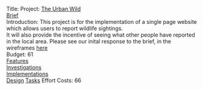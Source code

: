 Title: Project: [The Urban Wild](https://trello.com/b/rRl2fKYh/the-urban-wild)  
[Brief](https://github.com/TheUrbanWild/WildLogging/tree/master/docs/brief)  
Introduction: This project is for the implementation of a single page website which allows users to report wildlife sightings.  
It will also provide the incentive of seeing what other people have reported in the local area. Please see our inital response to the brief, in the wireframes [here](https://github.com/TheUrbanWild/WildLogging/blob/master/docs/wireframes/casual_use/published.zip)  
Budget: 61  
[Features](https://trello.com/b/kt11GZlL/features)  
[Investigations](https://trello.com/b/QxX9dY1H/investigations)  
[Implementations](https://trello.com/b/4Ho1KMNu/implementations)  
[Design](https://trello.com/b/MLSRKRu2/design)
[Tasks](https://trello.com/b/QmXNmJnk/tasks)
Effort Costs: 66